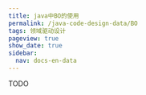 ```yaml
---
title: java中BO的使用
permalink: /java-code-design-data/BO
tags: 领域驱动设计
pageview: true
show_date: true
sidebar:
  nav: docs-en-data
---
```

TODO
